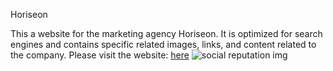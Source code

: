 Horiseon

This a website for the marketing agency Horiseon. It is optimized for search engines and contains specific related images, links, and content related to the company. Please visit the website: [here](https://caltran117.github.io/code-refactor/)
![social reputation img](https://i.postimg.cc/BvBj3Y6m/Screenshot-2022-09-10-141213.png)

